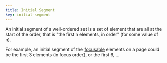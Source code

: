 ```yaml
---
title: Initial Segment
key: initial-segment
---
```


An initial segment of a well-ordered set is a set of element that are all at the start of the order, that is "the first n elements, in order" (for some value of n).

For example, an initial segment of the [focusable](#focusable) elements on a page could be the first 3 elements (in focus order), or the first 6, …